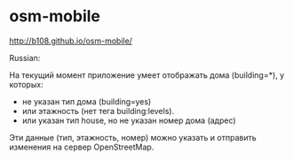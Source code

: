 osm-mobile
==========
http://b108.github.io/osm-mobile/

Russian:

На текущий момент приложение умеет отображать дома (building=*), у которых:
* не указан тип дома (building=yes)
* или этажность (нет тега building:levels).
* или указан тип house, но не указан номер дома (адрес)

Эти данные (тип, этажность, номер) можно указать и отправить изменения на сервер OpenStreetMap.
